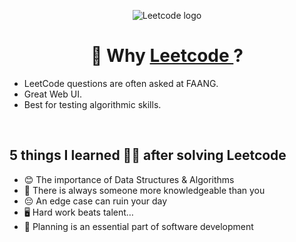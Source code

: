 <p align="center">
  <img  src="https://cdn.icon-icons.com/icons2/2530/PNG/512/leetcode_button_icon_151892.png" alt="Leetcode logo">
</p>

<h1 align="center"> 🤔 Why 
  <a href="https://leetcode.com/akhilsharmaa/">Leetcode </a> ?
</h1>
  
*  LeetCode questions are often asked at FAANG. 
*  Great Web UI. 
*  Best for testing algorithmic skills.

<br> 


## 5️ things I learned ✌🏻 after solving Leetcode
*  😊 The importance of Data Structures & Algorithms
*  👀 There is always someone more knowledgeable than you
*  😔 An edge case can ruin your day
*  🖥️ Hard work beats talent…
*  📅 Planning is an essential part of software development
